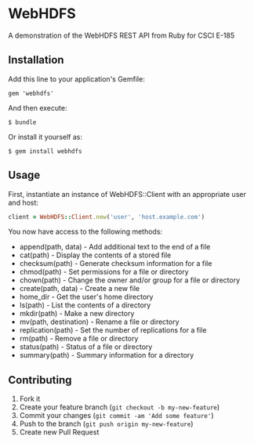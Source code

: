 # WebHDFS

A demonstration of the WebHDFS REST API from Ruby for CSCI E-185

## Installation

Add this line to your application's Gemfile:

    gem 'webhdfs'

And then execute:

    $ bundle

Or install it yourself as:

    $ gem install webhdfs

## Usage

First, instantiate an instance of WebHDFS::Client with an appropriate user and host:

````ruby
client = WebHDFS::Client.new('user', 'host.example.com')
````

You now have access to the following methods:

 * append(path, data) - Add additional text to the end of a file
 * cat(path) - Display the contents of a stored file
 * checksum(path) - Generate checksum information for a file
 * chmod(path) - Set permissions for a file or directory
 * chown(path) - Change the owner and/or group for a file or directory
 * create(path, data) - Create a new file
 * home_dir - Get the user's home directory
 * ls(path) - List the contents of a directory
 * mkdir(path) - Make a new directory
 * mv(path, destination) - Rename a file or directory
 * replication(path) - Set the number of replications for a file
 * rm(path) - Remove a file or directory
 * status(path) - Status of a file or directory
 * summary(path) - Summary information for a directory

## Contributing

1. Fork it
2. Create your feature branch (`git checkout -b my-new-feature`)
3. Commit your changes (`git commit -am 'Add some feature'`)
4. Push to the branch (`git push origin my-new-feature`)
5. Create new Pull Request
